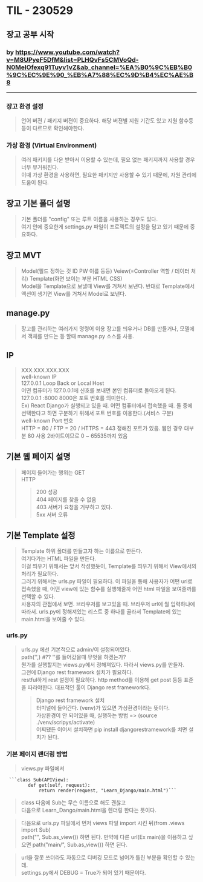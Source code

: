 # TIL - 230529

## 장고 공부 시작

### by https://www.youtube.com/watch?v=M8UPyeF5DfM&list=PLHQvFs5CMVoQd-N0MeIOfexq91Tuyv1vZ&ab_channel=%EA%B0%9C%EB%B0%9C%EC%9E%90_%EB%A7%88%EC%9D%B4%EC%AE%B8

---

### 장고 환경 설정

> 언어 버젼 / 패키지 버젼이 중요하다. 해당 버젼별 지원 기간도 있고 지원 함수등등이 다르므로 확인해야한다.

### 가상 환경 (Virtual Environment)

> 여러 패키지를 다운 받아서 이용할 수 있는데, 필요 없는 패키지까지 사용할 경우 너무 무거워진다.  
> 이때 가상 환경을 사용하면, 필요한 패키지만 사용할 수 있기 때문에, 자원 관리에 도움이 된다.

## 장고 기본 폴더 설명

> 기본 폴더를 "config" 또는 루트 이름을 사용하는 경우도 있다.  
> 여기 안에 중요한게 settings.py 파일이 프로젝트의 설정을 담고 있기 때문에 중요하다.

## 장고 MVT

> Model(필드 정하는 것 ID PW 이름 등등) Veiew(=Controller 역할 / 데이터 처리) Template(화면 보이는 부분 HTML CSS)  
> Model을 Template으로 보낼때 View를 거쳐서 보낸다. 반대로 Template에서 액션이 생기면 View를 거쳐서 Model로 보낸다.

## manage.py

> 장고를 관리하는 여러가지 명령어 이용 장고를 띄우거나 DB를 만들거나, 모델에서 객체를 만드는 등 할때 manage.py 소스를 사용.

## IP

> XXX.XXX.XXX.XXX  
> well-known IP  
> 127.0.0.1 Loop Back or Local Host  
> 어떤 컴퓨터가 127.0.0.1에 신호를 보내면 본인 컴퓨터로 돌아오게 된다.  
> 127.0.0.1 :8000 8000은 포트 번호를 의미한다.  
> Ex) React Django가 실행되고 있을 때. 어떤 컴퓨터에서 접속했을 때. 둘 중에 선택한다고 하면 구분하기 위해서 포트 번호를 이용한다.(서비스 구분)  
> well-known Port 번호  
> HTTP = 80 / FTP = 20 / HTTPS = 443 정해진 포트가 있음. 웹인 경우 대부분 80 사용 2바이트이므로 0 ~ 65535까지 있음

## 기본 웹 페이지 설명

> 페이지 들어가는 행위는 GET  
> HTTP
>
> > 200 성공  
> > 404 페이지를 찾을 수 없음  
> > 403 서버가 요청을 거부하고 있다.  
> > 5xx 서버 오류

## 기본 Template 설정

> Template 하위 폴더를 만들고자 하는 이름으로 만든다.  
> 여기다가는 HTML 파일을 만든다.  
> 이걸 띄우기 위해서는 앞서 작성했듯이, Template를 띄우기 위해서 View에서의 처리가 필요하다.  
> 그러기 위해서는 urls.py 파일이 필요하다.
> 이 파일을 통해 사용자가 어떤 url로 접속했을 때, 어떤 view에 있는 함수를 실행해줄까 어떤 html 파일을 보여줄까를 선택할 수 있다.  
> 사용자의 관점에서 보면. 브라우저를 보고있을 때. 브라우저 url에 뭘 입력하냐에 따라서. urls.py에 정해져있는 리스트 중 하나를 골라서 Template에 있는 main.html을 보여줄 수 있다.

### urls.py

> urls.py 에선 기본적으로 admin/이 설정되어있다.  
> path('',) #?? ''를 들어갔을때 무엇을 하겠는가?  
> 뭔가를 실행할지는 views.py에서 정해져있다. 따라서 views.py를 만들자.  
> 그전에 Django rest framework 설치가 필요하다.  
> restful하게 rest 설정이 필요하다. http method를 이용해 get post 등등 표준을 따라야한다.
> 대표적인 툴이 Django rest framework다.
>
> > Django rest framework 설치  
> > 터미널에 들어간다. (venv)가 있으면 가상환경이라는 뜻이다.  
> > 가상환경이 안 되어있을 때, 실행하는 방법 => (source ./venv/scripys/activate)  
> > 어찌됐든 이어서 설치하면 pip install djangorestramework를 치면 설치가 된다.

### 기본 페이지 랜더링 방법

> views.py 파일에서

     ```class Sub(APIView):
            def get(self, request):
                return render(request, "Learn_Django/main.html")```

> class 다음에 Sub는 무슨 이름으로 해도 괜찮고  
> 다음으로 Learn_Dango/main.html을 렌더링 한다는 뜻이다.

> 다음으로 urls.py 파일에서 먼저 views 파일 import 시킨 뒤(from .views import Sub)  
> path("", Sub.as_view()) 하면 된다.
> 만약에 다른 url(Ex main)을 이용하고 싶으면 path("main/", Sub.as_view()) 하면 된다.

> url을 잘못 쓰더라도 자동으로 디버깅 모드로 넘어가 틀린 부분을 확인할 수 있는데.  
> settings.py에서 DEBUG = True가 되어 있기 때문이다.
